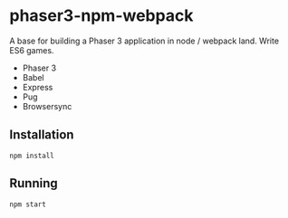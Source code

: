 # phaser3-npm-webpack

A base for building a Phaser 3 application in node / webpack land. Write ES6 games.

- Phaser 3
- Babel
- Express
- Pug
- Browsersync


## Installation
```
npm install
```

## Running
```
npm start
```
